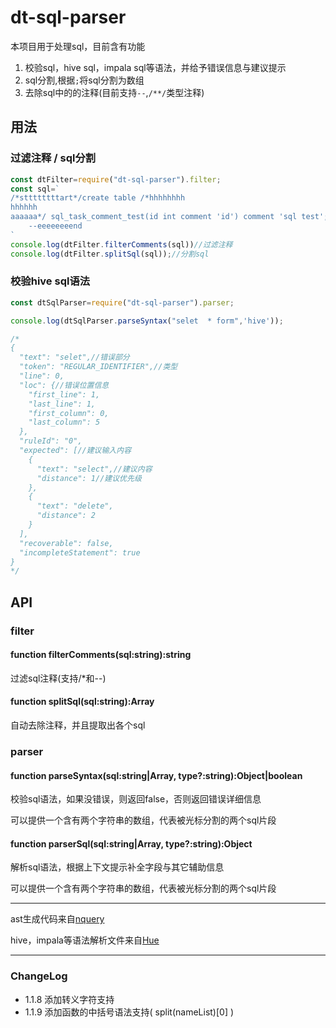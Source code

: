 # dt-sql-parser

本项目用于处理sql，目前含有功能

1. 校验sql，hive sql，impala sql等语法，并给予错误信息与建议提示
2. sql分割,根据`;`将sql分割为数组
3. 去除sql中的的注释(目前支持`--`,`/**/`类型注释)


## 用法

### 过滤注释 / sql分割

``` javascript
const dtFilter=require("dt-sql-parser").filter;
const sql=`
/*sttttttttart*/create table /*hhhhhhhh
hhhhhh
aaaaaa*/ sql_task_comment_test(id int comment 'id') comment 'sql test';
    --eeeeeeeend
`
console.log(dtFilter.filterComments(sql))//过滤注释
console.log(dtFilter.splitSql(sql));//分割sql
```

### 校验hive sql语法
``` javascript
const dtSqlParser=require("dt-sql-parser").parser;

console.log(dtSqlParser.parseSyntax("selet  * form",'hive'));

/*
{
  "text": "selet",//错误部分
  "token": "REGULAR_IDENTIFIER",//类型
  "line": 0,
  "loc": {//错误位置信息
    "first_line": 1,
    "last_line": 1,
    "first_column": 0,
    "last_column": 5
  },
  "ruleId": "0",
  "expected": [//建议输入内容
    {
      "text": "select",//建议内容
      "distance": 1//建议优先级
    },
    {
      "text": "delete",
      "distance": 2
    }
  ],
  "recoverable": false,
  "incompleteStatement": true
}
*/
```

## API

### filter

#### function filterComments(sql:string):string
过滤sql注释(支持/*和--)

#### function splitSql(sql:string):Array<string>
自动去除注释，并且提取出各个sql

### parser

#### function parseSyntax(sql:string|Array<string>, type?:string):Object|boolean
校验sql语法，如果没错误，则返回false，否则返回错误详细信息

可以提供一个含有两个字符串的数组，代表被光标分割的两个sql片段

#### function parserSql(sql:string|Array<string>, type?:string):Object
解析sql语法，根据上下文提示补全字段与其它辅助信息

可以提供一个含有两个字符串的数组，代表被光标分割的两个sql片段

----

ast生成代码来自[nquery](https://github.com/alibaba/nquery/)

hive，impala等语法解析文件来自[Hue](https://github.com/cloudera/hue)

----

### ChangeLog

- 1.1.8 添加转义字符支持
- 1.1.9 添加函数的中括号语法支持( split(nameList)[0] )
